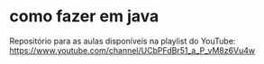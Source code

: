 # como fazer em java
Repositório para as aulas disponíveis na playlist do YouTube: https://www.youtube.com/channel/UCbPFdBr51_a_P_vM8z6Vu4w
